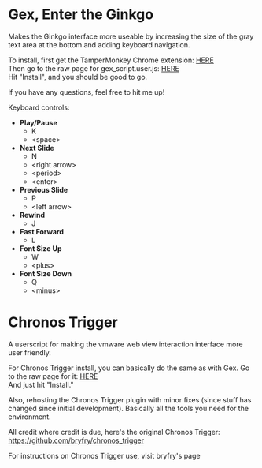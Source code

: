 # Gex, Enter the Ginkgo

Makes the Ginkgo interface more useable by increasing the size of the gray text area at the bottom and adding keyboard navigation.

To install, first get the TamperMonkey Chrome extension: [HERE](https://chrome.google.com/webstore/detail/tampermonkey/dhdgffkkebhmkfjojejmpbldmpobfkfo?hl=en)  
Then go to the raw page for gex_script.user.js: [HERE](https://raw.githubusercontent.com/SainTfactor/Gex-Enter-the-Ginkgo/master/gex_script.user.js)  
Hit "Install", and you should be good to go.

If you have any questions, feel free to hit me up!

Keyboard controls:
* **Play/Pause** 
  * K
  * \<space\>
* **Next Slide**
  * N
  * \<right arrow\>
  * \<period\>
  * \<enter\>
* **Previous Slide**
  * P
  * \<left arrow\>
* **Rewind**
  * J
* **Fast Forward**
  * L
* **Font Size Up**
  * W
  * \<plus\>
* **Font Size Down**
  * Q
  * \<minus\>



# Chronos Trigger

A userscript for making the vmware web view interaction interface more user friendly.

For Chronos Trigger install, you can basically do the same as with Gex.  Go to the raw page for it: [HERE](https://raw.githubusercontent.com/SainTfactor/Gex-Enter-the-Ginkgo/master/ChronosTrigger.user.js)  
And just hit "Install."  

Also, rehosting the Chronos Trigger plugin with minor fixes (since stuff has changed since initial development).  Basically all the tools you need for the environment.

All credit where credit is due, here's the original Chronos Trigger: https://github.com/bryfry/chronos_trigger

For instructions on Chronos Trigger use, visit bryfry's page
